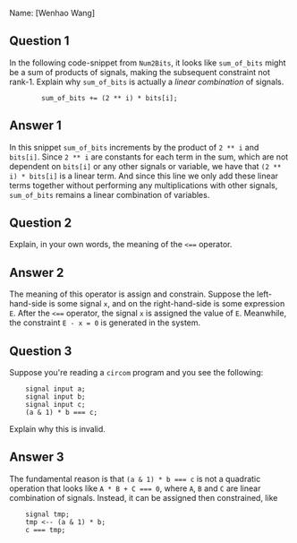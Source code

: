Name: [Wenhao Wang]

## Question 1

In the following code-snippet from `Num2Bits`, it looks like `sum_of_bits`
might be a sum of products of signals, making the subsequent constraint not
rank-1. Explain why `sum_of_bits` is actually a _linear combination_ of
signals.

```
        sum_of_bits += (2 ** i) * bits[i];
```

## Answer 1

In this snippet `sum_of_bits` increments by the product of `2 ** i` and `bits[i]`. Since `2 ** i` are constants for each term in the sum, which are not dependent on `bits[i]` or any other signals or variable, we have that `(2 ** i) * bits[i]` is a linear term. And since this line we only add these linear terms together without performing any multiplications with other signals, `sum_of_bits` remains a linear combination of variables.

## Question 2

Explain, in your own words, the meaning of the `<==` operator.

## Answer 2

The meaning of this operator is assign and constrain.
Suppose the left-hand-side is some signal `x`, and on the right-hand-side is some expression `E`.
After the `<==` operator, the signal `x` is assigned the value of `E`.
Meanwhile, the constraint `E - x = 0` is generated in the system.

## Question 3

Suppose you're reading a `circom` program and you see the following:

```
    signal input a;
    signal input b;
    signal input c;
    (a & 1) * b === c;
```

Explain why this is invalid.

## Answer 3

The fundamental reason is that `(a & 1) * b === c` is not a quadratic operation that looks like `A * B + C === 0`, where `A`, `B` and `C` are linear combination of signals.
Instead, it can be assigned then constrained, like

```
    signal tmp;
    tmp <-- (a & 1) * b;
    c === tmp;
```